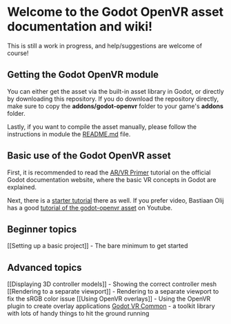 # Welcome to the Godot OpenVR asset documentation and wiki!

This is still a work in progress, and help/suggestions are welcome of course!

## Getting the Godot OpenVR module

You can either get the asset via the built-in asset library in Godot, or directly by downloading this repository. If you do download the repository directly, make sure to copy the **addons/godot-openvr** folder to your game's **addons** folder.

Lastly, if you want to compile the asset manually, please follow the instructions in module the [README.md](https://github.com/GodotVR/godot_openvr/blob/master/README.md) file.

## Basic use of the Godot OpenVR asset

First, it is recommended to read the [AR/VR Primer](https://docs.godotengine.org/en/latest/tutorials/vr/vr_primer.html) tutorial on the official Godot documentation website, where the basic VR concepts in Godot are explained.

Next, there is a [starter tutorial](https://docs.godotengine.org/en/latest/tutorials/vr/vr_starter_tutorial/vr_starter_tutorial_part_one.html) there as well. If you prefer video, Bastiaan Olij has a good [tutorial of the godot-openvr asset](https://www.youtube.com/watch?v=267dRjEYliU) on Youtube.

## Beginner topics
[[Setting up a basic project]] - The bare minimum to get started

## Advanced topics

[[Displaying 3D controller models]] - Showing the correct controller mesh
[[Rendering to a separate viewport]] - Rendering to a separate viewport to fix the sRGB color issue
[[Using OpenVR overlays]] - Using the OpenVR plugin to create overlay applications
[Godot VR Common](https://github.com/GodotVR/godot-vr-common/wiki) - a toolkit library with lots of handy things to hit the ground running
